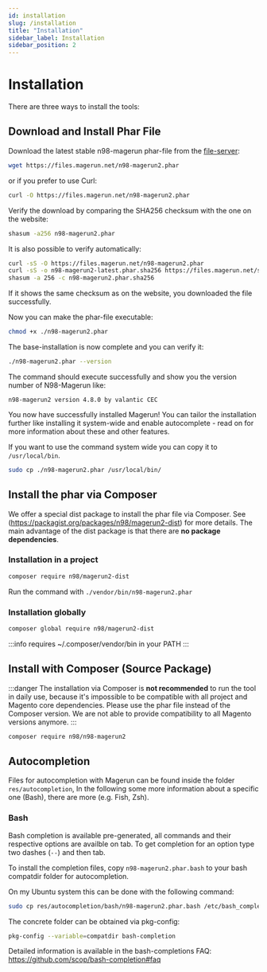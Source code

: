 ```yaml
---
id: installation
slug: /installation
title: "Installation"
sidebar_label: Installation
sidebar_position: 2
---
```


# Installation

There are three ways to install the tools:

## Download and Install Phar File

Download the latest stable n98-magerun phar-file from the [file-server](https://files.magerun.net/):

```sh
wget https://files.magerun.net/n98-magerun2.phar
```

or if you prefer to use Curl:

```sh
curl -O https://files.magerun.net/n98-magerun2.phar
```

Verify the download by comparing the SHA256 checksum with the one on the
website:

```sh
shasum -a256 n98-magerun2.phar
```

It is also possible to verify automatically:

```sh
curl -sS -O https://files.magerun.net/n98-magerun2.phar
curl -sS -o n98-magerun2-latest.phar.sha256 https://files.magerun.net/sha256.php?file=n98-magerun2.phar
shasum -a 256 -c n98-magerun2.phar.sha256
```

If it shows the same checksum as on the website, you downloaded the file
successfully.

Now you can make the phar-file executable:

```sh
chmod +x ./n98-magerun2.phar
```

The base-installation is now complete and you can verify it:

```sh
./n98-magerun2.phar --version
```

The command should execute successfully and show you the version number
of N98-Magerun like:

`n98-magerun2 version 4.8.0 by valantic CEC`

You now have successfully installed Magerun! You can tailor the
installation further like installing it system-wide and enable
autocomplete - read on for more information about these and other
features.

If you want to use the command system wide you can copy it to
`/usr/local/bin`.

```sh
sudo cp ./n98-magerun2.phar /usr/local/bin/
```

## Install the phar via Composer

We offer a special dist package to install the phar file via Composer.
See (https://packagist.org/packages/n98/magerun2-dist) for more details.
The main advantage of the dist package is that there are **no package dependencies**.

### Installation in a project

```bash
composer require n98/magerun2-dist
```

Run the command with `./vendor/bin/n98-magerun2.phar`

### Installation globally

```bash
composer global require n98/magerun2-dist
````

:::info
requires ~/.composer/vendor/bin in your PATH
:::


## Install with Composer (Source Package)

:::danger
The installation via Composer is **not recommended** to run the tool in daily use,
because it's impossible to be compatible with all project and Magento core dependencies.
Please use the phar file instead of the Composer version. We are not able to provide
compatibility to all Magento versions anymore.
:::

```bash
composer require n98/n98-magerun2
```

## Autocompletion

Files for autocompletion with Magerun can be found inside the folder
`res/autocompletion`, In the following some more information
about a specific one (Bash), there are more (e.g. Fish, Zsh).

### Bash

Bash completion is available pre-generated, all commands and their
respective options are availble on tab. To get completion for an option
type two dashes (`--`) and then tab.

To install the completion files, copy `n98-magerun2.phar.bash` to your
bash compatdir folder for autocompletion.

On my Ubuntu system this can be done with the following command:

```sh
sudo cp res/autocompletion/bash/n98-magerun2.phar.bash /etc/bash_completion.d/
```

The concrete folder can be obtained via pkg-config:

```sh
pkg-config --variable=compatdir bash-completion
```

Detailed information is available in the bash-completions FAQ:
https://github.com/scop/bash-completion#faq
